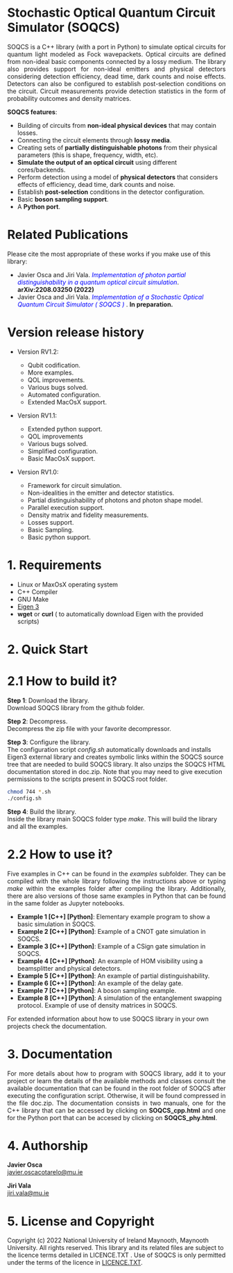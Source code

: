 # Stochastic Optical Quantum Circuit Simulator (SOQCS) #

<p align="justify"> SOQCS is a C++ library (with a port in Python) to simulate optical circuits for quantum light modeled as Fock wavepackets. Optical circuits are defined from non-ideal basic components connected by a lossy medium. The library also provides support for non-ideal emitters and physical detectors considering detection efficiency, dead time, dark counts and noise effects. Detectors can also be configured to establish post-selection conditions on the circuit. Circuit measurements provide detection statistics in the form of probability outcomes and density matrices. </p>

**SOQCS features**:

* Building of circuits from **non-ideal physical devices** that may contain losses.
* Connecting the circuit elements through **lossy media**.
* Creating sets of **partially distinguishable photons** from their physical parameters (this is shape, frequency, width, etc).
* **Simulate the output of an optical circuit** using different cores/backends.
* Perform detection using a model of **physical detectors** that considers effects of efficiency, dead time, dark counts and noise.
* Establish **post-selection** conditions in the detector configuration.
* Basic **boson sampling support**.
* A **Python port**.


# Related Publications #
Please cite the most appropriate of these works if you make use of this library:

*  Javier Osca and Jiri Vala.  <span style="color:blue"> <i>Implementation of photon partial distinguishability in a quantum optical circuit simulation</i></span>. **arXiv:2208.03250 (2022)**
*  Javier Osca and Jiri Vala.  <span style="color:blue"> <i>Implementation of a Stochastic Optical Quantum Circuit Simulator ( SOQCS ) </i></span>. **In preparation.**


# Version release history #
 
* Version RV1.2:

    * Qubit codification.
    * More examples.
    * QOL improvements.
    * Various bugs solved.
    * Automated configuration.
    * Extended MacOsX support.
 
* Version RV1.1:

    * Extended python support.
    * QOL improvements
    * Various bugs solved.
    * Simplified configuration. 
    * Basic MacOsX support.
    
* Version RV1.0:

    * Framework for circuit simulation.
    * Non-idealities in the emitter and detector statistics.
    * Partial distinguishability of photons and photon shape model.
    * Parallel execution support.
    * Density matrix and fidelity measurements.
    * Losses support.
    * Basic Sampling.
    * Basic python support.

 
# 1. Requirements #

* Linux or MaxOsX operating system
* C++ Compiler
* GNU Make
* [Eigen 3](https://eigen.tuxfamily.org/index.php?title=Main_Page)
* **wget** or **curl** ( to automatically download Eigen with the provided scripts)


# 2. Quick Start #
# 2.1 How to build it? #
**Step 1**: Download the library.<br>
Download SOQCS library from the github folder.

**Step 2**: Decompress. <br>
Decompress the zip file with your favorite decompressor.

**Step 3**: Configure the library. <br>
The configuration script *config.sh* automatically downloads and installs Eigen3 external library and creates symbolic links within the SOQCS source tree that are 
needed to build SOQCS library. It also unzips the SOQCS HTML documentation stored in doc.zip. Note that you may need to give execution permissions to the scripts present in SOQCS root folder.

```bash
chmod 744 *.sh
./config.sh
```  

**Step 4**: Build the library. <br>
Inside the library main SOQCS folder type <i>make</i>. This will build the library and all the examples. 


# 2.2 How to use it? #
<p align="justify"> Five examples in C++ can be found in the <i>examples</i> subfolder. They can be compiled with the whole library following the instructions above or typing <i>make</i> within the examples folder after compiling the library.
Additionally, there are also versions of those same examples in Python that can be found in the same folder as Jupyter notebooks. 
</p>

* **Example 1  [C++] [Python]**: Elementary example program to show a basic simulation in SOQCS.
* **Example 2  [C++] [Python]**: Example of a CNOT gate simulation in SOQCS.
* **Example 3  [C++] [Python]**: Example of a CSign gate simulation in SOQCS.
* **Example 4  [C++] [Python]**: An example of HOM visibility using a beamsplitter and physical detectors.
* **Example 5  [C++] [Python]**: An example of partial distinguishability.
* **Example 6  [C++] [Python]**: An example of the delay gate.
* **Example 7  [C++] [Python]**: A boson sampling example.
* **Example 8  [C++] [Python]**: A simulation of the entanglement swapping protocol. Example of use of density matrices in SOQCS.

For extended information about how to use SOQCS library in your own projects check the documentation.
# 3. Documentation #
<p align="justify"> For more details about how to program with SOQCS library, add it to your project or learn the details of the available methods and classes consult the available documentation that can be found in the root folder of SOQCS
after executing the configuration script. Otherwise, it will be found compressed in the file doc.zip. The documentation consists in two manuals, one for the C++ library that can be accessed by clicking on <b>SOQCS_cpp.html</b> and one for the Python port that can be accesed by clicking on <b>SOQCS_phy.html</b>.</p>

# 4. Authorship #
<b>Javier Osca</b> <br>
javier.oscacotarelo@mu.ie

<b>Jiri Vala</b> <br>
jiri.vala@mu.ie

# 5. License and Copyright #
Copyright (c) 2022 National University of Ireland Maynooth, Maynooth University. All rights reserved. This library and its related files are subject to the licence terms detailed in LICENCE.TXT .
Use of SOQCS is only permitted under the terms of the licence in [LICENCE.TXT](./LICENCE.TXT). 
